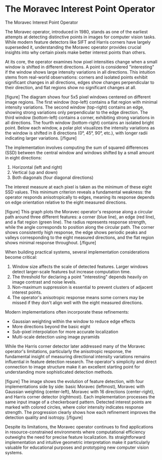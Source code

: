 # The Moravec Interest Point Operator

The Moravec Interest Point Operator

The Moravec operator, introduced in 1980, stands as one of the earliest attempts at detecting distinctive points in images for computer vision tasks. While modern feature detectors like SIFT and Harris corners have largely superseded it, understanding the Moravec operator provides crucial insights into why certain pixels make better interest points than others.

At its core, the operator examines how pixel intensities change when a small window is shifted in different directions. A point is considered "interesting" if the window shows large intensity variations in all directions. This intuition stems from real-world observations: corners and isolated points exhibit significant changes in all directions, edges show changes perpendicular to their direction, and flat regions show no significant changes at all.

[figure]
The diagram shows four 5x5 pixel windows centered on different image regions. The first window (top-left) contains a flat region with minimal intensity variations. The second window (top-right) contains an edge, showing strong variations only perpendicular to the edge direction. The third window (bottom-left) contains a corner, exhibiting strong variations in all directions. The fourth window (bottom-right) contains an isolated bright point. Below each window, a polar plot visualizes the intensity variations as the window is shifted in 8 directions (0°, 45°, 90°, etc.), with longer radii indicating larger variations.
[/figure]

The implementation involves computing the sum of squared differences (SSD) between the central window and windows shifted by a small amount in eight directions:

1. Horizontal (left and right)
2. Vertical (up and down)
3. Both diagonals (four diagonal directions)

The interest measure at each pixel is taken as the minimum of these eight SSD values. This minimum criterion reveals a fundamental weakness: the operator responds anisotropically to edges, meaning its response depends on edge orientation relative to the eight measured directions.

[figure]
This graph plots the Moravec operator's response along a circular path around three different features: a corner (blue line), an edge (red line), and a flat region (green line). The radius represents response strength, while the angle corresponds to position along the circular path. The corner shows consistently high response, the edge shows periodic peaks and valleys corresponding to the eight measured directions, and the flat region shows minimal response throughout.
[/figure]

When building practical systems, several implementation considerations become critical:

1. Window size affects the scale of detected features. Larger windows detect larger-scale features but increase computation time.
2. The threshold for declaring a point "interesting" depends heavily on image contrast and noise levels.
3. Non-maximum suppression is essential to prevent clusters of adjacent interest points.
4. The operator's anisotropic response means some corners may be missed if they don't align well with the eight measured directions.

Modern implementations often incorporate these refinements:

- Gaussian weighting within the window to reduce edge effects
- More directions beyond the basic eight
- Sub-pixel interpolation for more accurate localization
- Multi-scale detection using image pyramids

While the Harris corner detector later addressed many of the Moravec operator's limitations, particularly the anisotropic response, the fundamental insight of measuring directional intensity variations remains influential in feature detection research. The operator's simplicity and direct connection to image structure make it an excellent starting point for understanding more sophisticated detection methods.

[figure]
The image shows the evolution of feature detection, with four implementations side by side: basic Moravec (leftmost), Moravec with Gaussian weighting (center-left), Moravec with 16 directions (center-right), and Harris corner detector (rightmost). Each implementation processes the same input image of a checkerboard pattern. Detected interest points are marked with colored circles, where color intensity indicates response strength. The progression clearly shows how each refinement improves the detection quality and isotropy.
[/figure]

Despite its limitations, the Moravec operator continues to find applications in resource-constrained environments where computational efficiency outweighs the need for precise feature localization. Its straightforward implementation and intuitive geometric interpretation make it particularly valuable for educational purposes and prototyping new computer vision systems.
